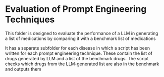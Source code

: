 # Evaluation of Prompt Engineering Techniques
This folder is designed to evaluate the performance of a LLM in generating a list of medications by comparing it with a benchmark list of medications

It has a separate subfolder for each disease in which a script has been written for each prompt engineering technique. 
These contain the list of drugs generated by LLM and a list of the benchmark drugs. The script checks which drugs from the LLM-generated list are also in the benchmark and outputs them
